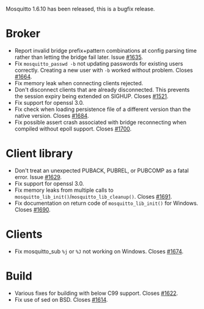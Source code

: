 <!--
.. title: Version 1.6.10 released.
.. slug: version-1-6-8-released
.. date: 2020-05-25 23:45:13 UTC+00:00
.. tags: Releases
.. category:
.. link:
.. description:
.. type: text
-->

Mosquitto 1.6.10 has been released, this is a bugfix release.

# Broker
- Report invalid bridge prefix+pattern combinations at config parsing time
  rather than letting the bridge fail later. Issue [#1635].
- Fix `mosquitto_passwd -b` not updating passwords for existing users
  correctly. Creating a new user with `-b` worked without problem.
  Closes [#1664].
- Fix memory leak when connecting clients rejected.
- Don't disconnect clients that are already disconnected. This prevents the
  session expiry being extended on SIGHUP. Closes [#1521].
- Fix support for openssl 3.0.
- Fix check when loading persistence file of a different version than the
  native version. Closes [#1684].
- Fix possible assert crash associated with bridge reconnecting when compiled
  without epoll support. Closes [#1700].
 
# Client library
- Don't treat an unexpected PUBACK, PUBREL, or PUBCOMP as a fatal error.
  Issue [#1629].
- Fix support for openssl 3.0.
- Fix memory leaks from multiple calls to
  `mosquitto_lib_init()`/`mosquitto_lib_cleanup()`. Closes [#1691].
- Fix documentation on return code of `mosquitto_lib_init()` for Windows.
  Closes [#1690].

# Clients
- Fix mosquitto_sub `%j` or `%J` not working on Windows. Closes [#1674].

# Build
- Various fixes for building with below C99 support. Closes [#1622].
- Fix use of sed on BSD. Closes [#1614].

[#1521]: https://github.com/eclipse/mosquitto/issues/1521
[#1614]: https://github.com/eclipse/mosquitto/issues/1614
[#1622]: https://github.com/eclipse/mosquitto/issues/1622
[#1629]: https://github.com/eclipse/mosquitto/issues/1629
[#1635]: https://github.com/eclipse/mosquitto/issues/1635
[#1664]: https://github.com/eclipse/mosquitto/issues/1664
[#1674]: https://github.com/eclipse/mosquitto/issues/1674
[#1684]: https://github.com/eclipse/mosquitto/issues/1684
[#1690]: https://github.com/eclipse/mosquitto/issues/1690
[#1691]: https://github.com/eclipse/mosquitto/issues/1691
[#1700]: https://github.com/eclipse/mosquitto/issues/1700
